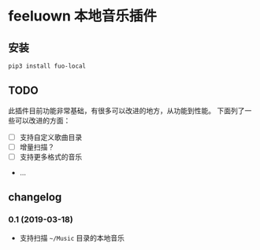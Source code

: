 # feeluown 本地音乐插件

## 安装

```sh
pip3 install fuo-local
```

## TODO

此插件目前功能非常基础，有很多可以改进的地方，从功能到性能。
下面列了一些可以改进的方面：

- [ ] 支持自定义歌曲目录
- [ ] 增量扫描？
- [ ] 支持更多格式的音乐
- ...

## changelog

### 0.1 (2019-03-18)

- 支持扫描 `~/Music` 目录的本地音乐
